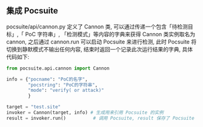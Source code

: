 集成 Pocsuite
----------

pocsuite/api/cannon.py 定义了 Cannon 类, 可以通过传递一个包含「待检测目标」,「 PoC 字符串」, 「检测模式」等内容的字典来获得 Cannon 类实例取名为 cannon, 之后通过 cannon.run 可以启动 Pocsuite 来进行检测, 此时 Pocsuite 将切换到静默模式不输出任何内容, 结束时返回一个记录此次运行结果的字典, 具体代码如下:

``` python
from pocsuite.api.cannon import Cannon

info = {"pocname": "PoC的名字",
        "pocstring": "PoC的字符串",
        "mode": "verify( or attack)"
        }

target = "test.site"
invoker = Cannon(target, info) # 生成用来引用 Pocsuite 的实例
result = invoker.run()			# 调用 Pocsuite, result 保存了 Pocsuite 执行的返回结果
```
